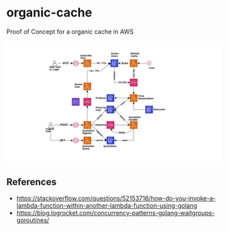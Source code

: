 # organic-cache
Proof of Concept for a organic cache in AWS

![Infrastructure Diagram](doc/diagram.png)


## References
* https://stackoverflow.com/questions/52153716/how-do-you-invoke-a-lambda-function-within-another-lambda-function-using-golang
* https://blog.logrocket.com/concurrency-patterns-golang-waitgroups-goroutines/